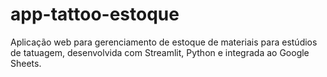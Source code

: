 # app-tattoo-estoque
Aplicação web para gerenciamento de estoque de materiais para estúdios de tatuagem, desenvolvida com Streamlit, Python e integrada ao Google Sheets.
